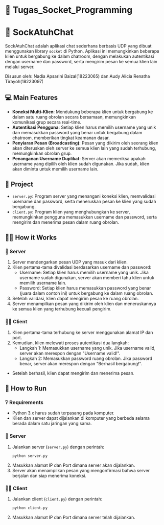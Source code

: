 # 📌 Tugas_Socket_Programming

# 💬 SockAtuhChat
SockAtuhChat adalah aplikasi chat sederhana berbasis UDP yang dibuat menggunakan library `socket` di Python. Aplikasi ini memungkinkan beberapa klien untuk bergabung ke dalam chatroom, dengan melakukan autentikasi dengan username dan password, serta mengirim pesan ke semua klien lain melalui server.

Disusun oleh: Nadia Apsarini Baizal(18223065) dan Audy Alicia Renatha Tirayoh(18223097)

## 💻 Main Features
- **Koneksi Multi-Klien**: Mendukung beberapa klien untuk bergabung ke dalam satu ruang obrolan secara bersamaan, memungkinkan komunikasi grup secara real-time.
- **Autentikasi Pengguna**: Setiap klien harus memilih username yang unik dan memasukkan password yang benar untuk bergabung dalam chatroom, memberikan tingkat keamanan dasar.
- **Penyiaran Pesan (Broadcasting)**: Pesan yang dikirim oleh seorang klien akan diteruskan oleh server ke semua klien lain yang sudah terhubung, memungkinkan obrolan grup.
- **Penanganan Username Duplikat**: Server akan memeriksa apakah username yang dipilih oleh klien sudah digunakan. Jika sudah, klien akan diminta untuk memilih username lain.

## 💾 Project
- `server.py`: Program server yang menangani koneksi klien, memvalidasi username dan password, serta meneruskan pesan ke klien yang sudah bergabung.
- `client.py`: Program klien yang menghubungkan ke server, memungkinkan pengguna memasukkan username dan password, serta mengirim dan menerima pesan dalam ruang obrolan.

## 👩‍🔧 How it Works
### 🚨 Server
1. Server mendengarkan pesan UDP yang masuk dari klien.
2. Klien pertama-tama divalidasi berdasarkan username dan password:
   - Username: Setiap klien harus memilih username yang unik. Jika username sudah digunakan, server akan memberi tahu klien untuk memilih username lain.
   - Password: Setiap klien harus memasukkan password yang benar (juara dalam contoh ini) untuk bergabung ke dalam ruang obrolan.
3. Setelah validasi, klien dapat mengirim pesan ke ruang obrolan.
4. Server menampilkan pesan yang dikirim oleh klien dan meneruskannya ke semua klien yang terhubung kecuali pengirim.

### 👩‍💻 Client
1. Klien pertama-tama terhubung ke server menggunakan alamat IP dan port.
2. Kemudian, klien melewati proses autentikasi dua langkah:
   - Langkah 1: Memasukkan username yang unik. Jika username valid, server akan merespon dengan "Username valid!".
   - Langkah 2: Memasukkan password ruang obrolan. Jika password benar, server akan merespon dengan "Berhasil bergabung!".
- Setelah berhasil, klien dapat mengirim dan menerima pesan.

## 📠 How to Run
### ❔ Requirements
- Python 3.x harus sudah terpasang pada komputer.
- Klien dan server dapat dijalankan di komputer yang berbeda selama berada dalam satu jaringan yang sama.

### 🚨 Server
1. Jalankan server (`server.py`) dengan perintah:
   ```bash
   python server.py
2.  Masukkan alamat IP dan Port dimana server akan dijalankan.
3. Server akan menampilkan pesan yang mengonfirmasi bahwa server berjalan dan siap menerima koneksi.

### 👩‍💻 Client
1. Jalankan client (`client.py`) dengan perintah:
   ```bash
   python client.py
2.  Masukkan alamat IP dan Port dimana server telah dijalankan.
